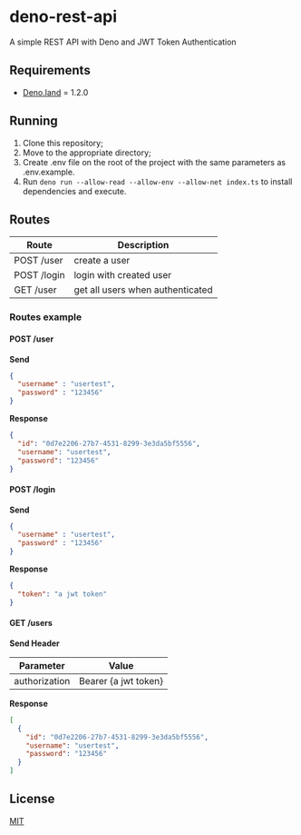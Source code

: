 # deno-rest-api

A simple REST API with Deno and JWT Token Authentication 

## Requirements

- [Deno.land](https://deno.land/) = 1.2.0

## Running

1. Clone this repository;
2. Move to the appropriate directory;
3. Create .env file on the root of the project with the same parameters as .env.example.
3. Run `deno run --allow-read --allow-env --allow-net index.ts` to install dependencies and execute.

## Routes

| Route                | Description                      |
| -------------------- | -------------------------------- |
| POST /user           | create a user                    |
| POST /login          | login with created user          |
| GET /user            | get all users when authenticated |

### Routes example

#### POST /user

**Send**

```json
{
  "username" : "usertest",
  "password" : "123456"
}
```

**Response**

```json
{
  "id": "0d7e2206-27b7-4531-8299-3e3da5bf5556",
  "username": "usertest",
  "password": "123456"
}
```

#### POST /login

**Send**

```json
{
  "username" : "usertest",
  "password" : "123456"
}
```

**Response**

```json
{
  "token": "a jwt token"
}
```


#### GET /users

**Send Header**

| Parameter            | Value                            |
| -------------------- | -------------------------------- |
| authorization        | Bearer {a jwt token}             |


**Response**
```json
[
  {
    "id": "0d7e2206-27b7-4531-8299-3e3da5bf5556",
    "username": "usertest",
    "password": "123456"
  }
]
```

## License
[MIT](https://choosealicense.com/licenses/mit/)